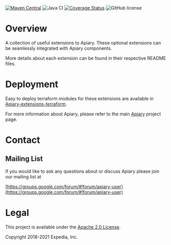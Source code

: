 [![Maven Central](https://maven-badges.herokuapp.com/maven-central/com.expediagroup.apiary/apiary-extensions-parent/badge.svg?subject=com.expediagroup.apiary:apiary-extensions-parent)](https://maven-badges.herokuapp.com/maven-central/com.expediagroup.apiary/apiary-extensions-parent)  ![Java CI](https://github.com/ExpediaGroup/apiary-extensions/workflows/build/badge.svg?event=push) [![Coverage Status](https://coveralls.io/repos/github/ExpediaGroup/apiary-extensions/badge.svg?branch=main)](https://coveralls.io/github/ExpediaGroup/apiary-extensions?branch=main) ![GitHub license](https://img.shields.io/github/license/ExpediaGroup/apiary-extensions.svg)

# Overview

A collection of useful extensions to Apiary. These optional extensions can be seamlessly integrated with Apiary components.

More details about each extension can be found in their respective README files.

# Deployment

Easy to deploy terraform modules for these extensions are available in [Apiary-extensions-terraform](https://github.com/ExpediaGroup/apiary-extensions-terraform).

For more information about Apiary, please refer to the main [Apiary](https://github.com/ExpediaGroup/apiary) project page.

# Contact

## Mailing List
If you would like to ask any questions about or discuss Apiary please join our mailing list at 

  [https://groups.google.com/forum/#!forum/apiary-user](https://groups.google.com/forum/#!forum/apiary-user)

# Legal
This project is available under the [Apache 2.0 License](http://www.apache.org/licenses/LICENSE-2.0.html).

Copyright 2018-2021 Expedia, Inc.
